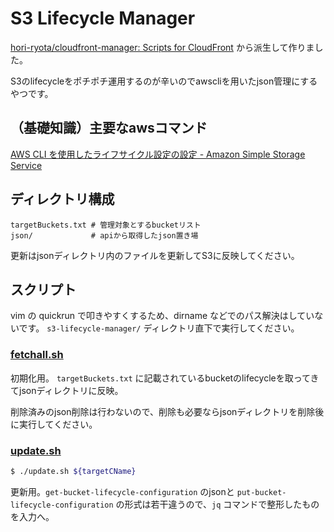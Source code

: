 # S3 Lifecycle Manager

[hori\-ryota/cloudfront\-manager: Scripts for CloudFront](https://github.com/hori-ryota/cloudfront-manager) から派生して作りました。

S3のlifecycleをポチポチ運用するのが辛いのでawscliを用いたjson管理にするやつです。

## （基礎知識）主要なawsコマンド

[AWS CLI を使用したライフサイクル設定の設定 \- Amazon Simple Storage Service](http://docs.aws.amazon.com/ja_jp/AmazonS3/latest/dev/set-lifecycle-cli.html)

## ディレクトリ構成
```
targetBuckets.txt # 管理対象とするbucketリスト
json/             # apiから取得したjson置き場
```

更新はjsonディレクトリ内のファイルを更新してS3に反映してください。

## スクリプト

vim の quickrun で叩きやすくするため、dirname などでのパス解決はしていないです。 `s3-lifecycle-manager/` ディレクトリ直下で実行してください。

### [fetchall.sh](fetchall.sh)

初期化用。 `targetBuckets.txt` に記載されているbucketのlifecycleを取ってきてjsonディレクトリに反映。

削除済みのjson削除は行わないので、削除も必要ならjsonディレクトリを削除後に実行してください。

### [update.sh](update.sh)

```sh
$ ./update.sh ${targetCName}
```

更新用。`get-bucket-lifecycle-configuration` のjsonと `put-bucket-lifecycle-configuration` の形式は若干違うので、`jq` コマンドで整形したものを入力へ。
